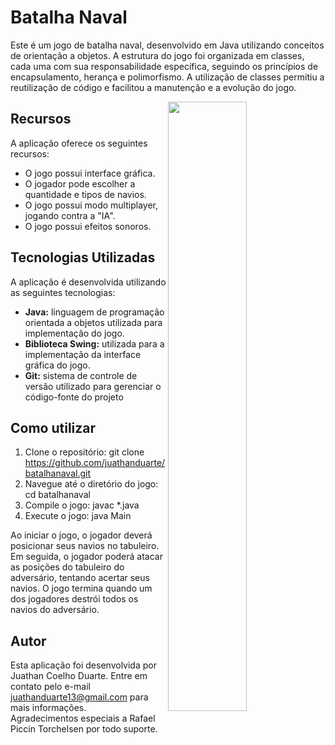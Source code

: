 # Batalha Naval

Este é um jogo de batalha naval, desenvolvido em Java utilizando conceitos de orientação a objetos. A estrutura do jogo foi organizada em classes, cada uma com sua responsabilidade específica, seguindo os princípios de encapsulamento, herança e polimorfismo. A utilização de classes permitiu a reutilização de código e facilitou a manutenção e a evolução do jogo. 

<img align="right" src="https://media.discordapp.net/attachments/830196357238620180/855983200295059476/JogoAleatorio.png?width=1394&height=676" width="50%"/>

## Recursos

A aplicação oferece os seguintes recursos:

- O jogo possui interface gráfica.
- O jogador pode escolher a quantidade e tipos de navios.
- O jogo possui modo multiplayer, jogando contra a "IA".
- O jogo possui efeitos sonoros.

## Tecnologias Utilizadas

A aplicação é desenvolvida utilizando as seguintes tecnologias:

- **Java:** linguagem de programação orientada a objetos utilizada para implementação do jogo.
- **Biblioteca Swing:** utilizada para a implementação da interface gráfica do jogo.
- **Git:** sistema de controle de versão utilizado para gerenciar o código-fonte do projeto

## Como utilizar

1. Clone o repositório: git clone https://github.com/juathanduarte/batalhanaval.git
2. Navegue até o diretório do jogo: cd batalhanaval
3. Compile o jogo: javac *.java
4. Execute o jogo: java Main

Ao iniciar o jogo, o jogador deverá posicionar seus navios no tabuleiro. Em seguida, o jogador poderá atacar as posições do tabuleiro do adversário, tentando acertar seus navios. O jogo termina quando um dos jogadores destrói todos os navios do adversário.

## Autor

Esta aplicação foi desenvolvida por Juathan Coelho Duarte. Entre em contato pelo e-mail juathanduarte13@gmail.com para mais informações.  
Agradecimentos especiais a Rafael Piccin Torchelsen por todo suporte.
